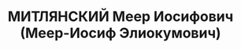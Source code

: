 ---
title: МИТЛЯНСКИЙ Меер Иосифович (Меер-Иосиф Элиокумович)
description: народився 1907 у м. Чернігів Чернігівської губ. Єврей, із службовців,
  освіта початкова, у минулому член ВЛКСМ, у 1929—1937 рр. член ВКП(б). Проживав у
  Харкові. Начальник цеху артілі «Галпромкооп». Заарештований _20.08.1937_ р. як член
  антирад. терористичної організації правих (статті 54-8, 54-11 КК УРСР) і військовою
  колегією Верховного Суду СРСР _05.12.1937_ р. засуджений до розстрілу з конфіскацією
  майна. Розстріляний _06.12.1937_ р. у Харкові. Реабілітований _11.02.1958_ р.
---